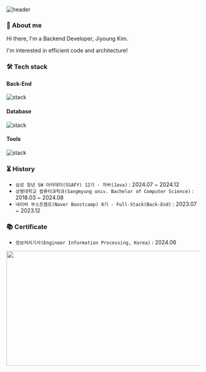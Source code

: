 ![header](https://capsule-render.vercel.app/api?type=waving&color=timeGradient&text=JIYOUNG%20KIM&fontSize=60&fontAlignY=40&fontAlign=30&height=200&fontColor=ffffff)

### 👷 About me
Hi there, I'm a Backend Developer, Jiyoung Kim.

I'm interested in efficient code and architecture!

### 🛠️ Tech stack

#### Back-End
![stack](https://skillicons.dev/icons?i=java,javascript,spring,django,express,nodejs,nestjs,aws)

#### Database
![stack](https://skillicons.dev/icons?i=mysql,redis,postgresql,mongo)

#### Tools
![stack](https://skillicons.dev/icons?i=github,githubactions,figma)

### ⏳ History
- `삼성 청년 SW 아카데미(SSAFY) 12기 - 자바(Java)` : 2024.07 ~ 2024.12
- `상명대학교 컴퓨터과학과(Sangmyung univ. Bachelor of Computer Science)` : 2018.03 ~ 2024.08
- `네이버 부스트캠프(Naver Boostcamp) 8기 - Full-Stack(Back-End)` : 2023.07 ~ 2023.12


### 📚 Certificate
- `정보처리기사(Engineer Information Processing, Korea)` : 2024.06

<a href="https://github.com/devxb/gitanimals">
<img
  src="https://render.gitanimals.org/farms/famo1245"
  width="600"
  height="300"
/>
</a>
